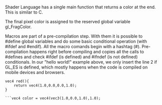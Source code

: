 Shader Language has a single main function that returns a color at the end. This is similar to C.

The final pixel color is assigned to the reserved global variable gl_FragColor.  

Macros are part of a pre-compilation step. With them it is possible to #define global variables and do some basic conditional operation (with #ifdef and #endif). All the macro comands begin with a hashtag (#). Pre-compilation happens right before compiling and copies all the calls to #defines and check #ifdef (is defined) and #ifndef (is not defined) conditionals. In our "hello world!" example above, we only insert the line 2 if GL_ES is defined, which mostly happens when the code is compiled on mobile devices and browsers.

```
vec4 red(){
    return vec4(1.0,0.0,0.0,1.0);
}
```
```
```vec4 color = vec4(vec3(1.0,0.0,1.0),1.0);
```
